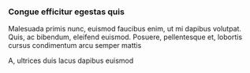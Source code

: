 ### Congue efficitur egestas quis

Malesuada primis nunc, euismod faucibus enim, ut mi dapibus volutpat. Quis, ac bibendum, eleifend euismod. Posuere, pellentesque et, lobortis cursus condimentum arcu semper mattis

A, ultrices duis lacus dapibus euismod


